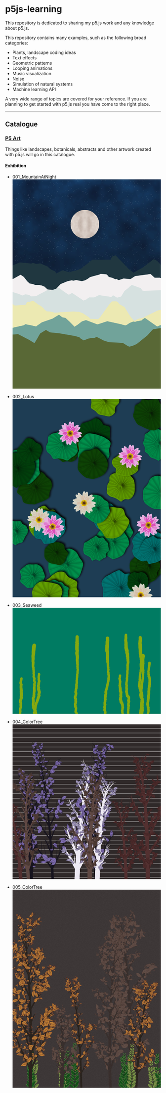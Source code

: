 # p5js-learning

This repository is dedicated to sharing my p5.js work and any knowledge about p5.js.

This repository contains many examples, such as the following broad categories:

- Plants, landscape coding ideas
- Text effects
- Geometric patterns
- Looping animations
- Music visualization
- Noise
- Simulation of natural systems
- Machine learning API

A very wide range of topics are covered for your reference. If you are planning to get started with p5.js real you have come to the right place.

---

## Catalogue

### [P5 Art](./README.md)

Things like landscapes, botanicals, abstracts and other artwork created with p5.js will go in this catalogue.

#### Exhibition

- 001_MountainAtNight
  ![p1](./P5_Art/001_MountainAtNight/preview.png)

- 002_Lotus
  ![p2](./P5_Art/002_Lotus/preview.png)

- 003_Seaweed
  ![p3](./P5_Art/003_Seaweed/preview.png)

- 004_ColorTree
  ![p4](./P5_Art/004_ColorTree/preview.png)

- 005_ColorTree
  ![p4](./P5_Art/005_ColorTree/preview.png)
